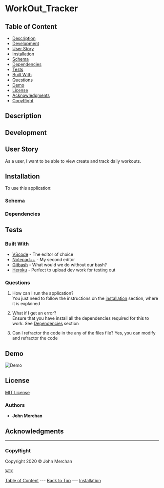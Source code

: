 # WorkOut_Tracker

## Table of Content

- [Description](#description)
- [Development](#development)
- [User Story](#user-story)
- [Installation](#installation)
- [Schema](#schema)
- [Dependencies](#dependencies)
- [Tests](#tests)
- [Built With](#built-with)
- [Questions](#questions)
- [Demo](#demo)
- [License](#license)
- [Acknowledgments](#acknowledgments)
- [CopyRight](#copyright)

## Description

## Development

## User Story

As a user, I want to be able to view create and track daily workouts.

## Installation

To use this application:

### Schema

### Dependencies

## Tests

### Built With

- [VScode](https://code.visualstudio.com/) - The editor of choice
- [Notepad++](https://notepad-plus-plus.org/) - My second editor
- [Gitbash](https://gitforwindows.org/) - What would we do without our bash?
- [Heroku](https://heroku.com) - Perfect to upload dev work for testing out

### Questions

1. How can I run the application?  
You just need to follow the instructions on the [installation](#installation) section, where it is explained

2. What if I get an error?  
Ensure that you have install all the dependencies required for this to work. See [Dependencies](#dependencies) section

3. Can I refractor the code in the any of the files file?
Yes, you can modify and refractor the code

## Demo

![Demo](./assets/demo.gif)

## License

[MIT License](./LICENSE)

### Authors

- **John Merchan**

## Acknowledgments



***

### CopyRight

Copyright 2020 &copy; John Merchan

:australia:

[Table of Content](#Table-of-Content) --- [Back to Top](#Employee-Tracker) --- [Installation](#Installation)